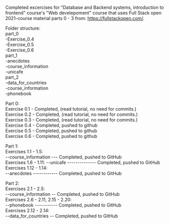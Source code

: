 Completed excercises for "Database and Backend systems, introduction to frontend" course's "Web develepoment" course that uses Full Stack open 2021-course material parts 0 - 3 from: https://fullstackopen.com/.  

Folder structure:  
part_0  
-Exercise_0.4  
-Exercise_0.5  
-Exercise_0.6  
part_1  
-anecdotes  
-course_information  
-unicafe  
part_2  
-data_for_countries  
-course_information  
-phonebook  
  

Part 0:  
Exercise 0.1 - Completed, (read tutorial, no need for commits.)  
Exercise 0.2 - Completed, (read tutorial, no need for commits.)  
Exercise 0.3 - Completed, (read tutorial, no need for commits.)  
Exercise 0.4 - Completed, pushed to github  
Exercise 0.5 - Completed, pushed to github  
Exercise 0.6 - Completed, pushed to github  

  
Part 1:  
Exercises 1.1  - 1.5:  
--course_information --- Completed, pushed to GitHub  
Exercises 1.6  - 1.11: 
--unicafe -------------- Completed, pushed to GitHub  
Exercises 1.12 - 1.14:  
--anecdotes ------------ Completed, pushed to GitHub  

  
Part 2:  
Exercises 2.1  - 2.5:  
--course_information -- Completed, pushed to GitHub  
Exercises 2.6  - 2.11, 2.15 - 2.20:  
--phonebook ----------- Completed, pushed to GitHub  
Exercises 2.12 - 2.14:  
--data_for_countries -- Completed, pushed to GitHub  

